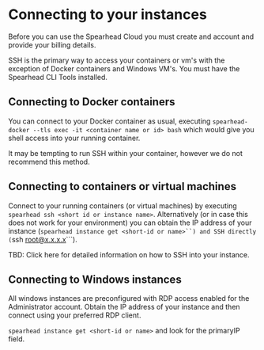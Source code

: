 # Connecting to your instances
Before you can use the Spearhead Cloud you must create and account and provide your billing details.

SSH is the primary way to access your containers or vm's with the exception of Docker containers and Windows VM's. You must have the Spearhead CLI Tools installed.

## Connecting to Docker containers
You can connect to your Docker container as usual, executing ```spearhead-docker --tls exec -it <container name or id> bash``` which would give you shell access into your running container.

It may be tempting to run SSH within your container, however we do not recommend this method.

## Connecting to containers or virtual machines
Connect to your running containers (or virtual machines) by executing ```spearhead ssh <short id or instance name>```. Alternatively (or in case this does not work for your environment) you can obtain the IP address of your instance (```spearhead instance get <short-id or name>``) and SSH directly (```ssh root@x.x.x.x```).

TBD: Click here for detailed information on how to SSH into your instance.

## Connecting to Windows instances
All windows instances are preconfigured with RDP access enabled for the Administrator account. Obtain the IP address of your instance and then connect using your preferred RDP client.

```spearhead instance get <short-id or name>``` and look for the primaryIP field.
